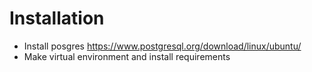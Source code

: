 # Installation

* Install posgres
https://www.postgresql.org/download/linux/ubuntu/
* Make virtual environment and install requirements